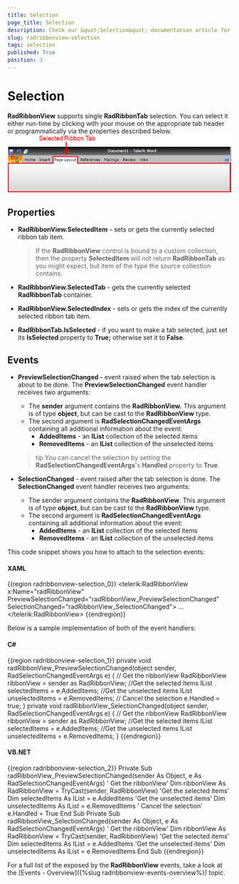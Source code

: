 ```yaml
---
title: Selection
page_title: Selection
description: Check our &quot;Selection&quot; documentation article for the RadRibbonView {{ site.framework_name }} control.
slug: radribbonview-selection
tags: selection
published: True
position: 3
---
```


# Selection

__RadRibbonView__ supports single __RadRibbonTab__ selection. You can select it either run-time by clicking with your mouse on the appropriate tab header or programmatically via the properties described below.
![WPF RadRibbonView ](images/RibbonView_Selection_Overview.png)

## Properties

* __RadRibbonView.SelectedItem__ - sets or gets the currently selected ribbon tab item.						

	>If the __RadRibbonView__ control is bound to a custom collection, then the property __SelectedItem__ will not return __RadRibbonTab__ as you might expect, but item of the type the source collection contains.							

* __RadRibbonView.SelectedTab__ - gets the currently selected __RadRibbonTab__ container.					

* __RadRibbonView.SelectedIndex__ - sets or gets the index of the currently selected ribbon tab item.					

* __RadRibbonTab.IsSelected__ - if you want to make a tab selected, just set its __IsSelected__ property to __True;__ otherwise set it to __False__.					

## Events

* __PreviewSelectionChanged -__ event raised when the tab selection is about to be done. The __PreviewSelectionChanged__ event handler receives two arguments:
	* The __sender__ argument contains the __RadRibbonView.__ This argument is of type __object__, but can be cast to the __RadRibbonView__ type.
	* The second argument is __RadSelectionChangedEventArgs__ containing all additional information about the event:
		* __AddedItems__ - an __IList__ collection of the selected items
		* __RemovedItems__ - an __IList__ collection of the unselected items									

	>tip You can cancel the selection by setting the __RadSelectionChangedEventArgs__'s __Handled__ property to __True__.						

* __SelectionChanged__ - event raised after the tab selection is done. The __SelectionChanged__ event handler receives two arguments:
	* The sender argument contains the __RadRibbonView__. This argument is of type __object__, but can be cast to the __RadRibbonView__ type.
	* The second argument is __RadSelectionChangedEventArgs__ containing all additional information about the event:
		* __AddedItems__ - an __IList__ collection of the selected items
		* __RemovedItems__ - an __IList__ collection of the unselected items

This code snippet shows you how to attach to the selection events:

#### __XAML__
{{region radribbonview-selection_0}}
	<telerik:RadRibbonView x:Name="radRibbonView" PreviewSelectionChanged="radRibbonView_PreviewSelectionChanged" SelectionChanged="radRibbonView_SelectionChanged">
	...
	</telerik:RadRibbonView>
{{endregion}}

Below is a sample implementation of both of the event handlers:

#### __C#__
{{region radribbonview-selection_1}}
	private void radRibbonView_PreviewSelectionChanged(object sender, RadSelectionChangedEventArgs e)
	{
	 // Get the ribbonView
	 RadRibbonView ribbonView = sender as RadRibbonView;
	 //Get the selected items
	 IList selectedItems = e.AddedItems;
	 //Get the unselected items
	 IList unselectedItems = e.RemovedItems;
	 // Cancel the selection
	 e.Handled = true;
	}
	private void radRibbonView_SelectionChanged(object sender, RadSelectionChangedEventArgs e)
	{
	 // Get the ribbonView
	 RadRibbonView ribbonView = sender as RadRibbonView;
	 //Get the selected items
	 IList selectedItems = e.AddedItems;
	 //Get the unselected items
	 IList unselectedItems = e.RemovedItems;
	}
{{endregion}}

#### __VB.NET__
{{region radribbonview-selection_2}}
	Private Sub radRibbonView_PreviewSelectionChanged(sender As Object, e As RadSelectionChangedEventArgs)
	 ' Get the ribbonView'
	 Dim ribbonView As RadRibbonView = TryCast(sender, RadRibbonView)
	 'Get the selected items'
	 Dim selectedItems As IList = e.AddedItems
	 'Get the unselected items'
	 Dim unselectedItems As IList = e.RemovedItems
	 ' Cancel the selection'
	 e.Handled = True
	End Sub
	Private Sub radRibbonView_SelectionChanged(sender As Object, e As RadSelectionChangedEventArgs)
	 ' Get the ribbonView'
	 Dim ribbonView As RadRibbonView = TryCast(sender, RadRibbonView)
	 'Get the selected items'
	 Dim selectedItems As IList = e.AddedItems
	 'Get the unselected items'
	 Dim unselectedItems As IList = e.RemovedItems
	End Sub
{{endregion}}

For a full list of the exposed by the __RadRibbonView__ events, take a look at the [Events - Overview]({%slug radribbonview-events-overview%}) topic.